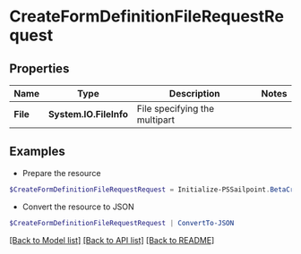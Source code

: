 # CreateFormDefinitionFileRequestRequest
## Properties

Name | Type | Description | Notes
------------ | ------------- | ------------- | -------------
**File** | **System.IO.FileInfo** | File specifying the multipart | 

## Examples

- Prepare the resource
```powershell
$CreateFormDefinitionFileRequestRequest = Initialize-PSSailpoint.BetaCreateFormDefinitionFileRequestRequest  -File null
```

- Convert the resource to JSON
```powershell
$CreateFormDefinitionFileRequestRequest | ConvertTo-JSON
```

[[Back to Model list]](../README.md#documentation-for-models) [[Back to API list]](../README.md#documentation-for-api-endpoints) [[Back to README]](../README.md)

